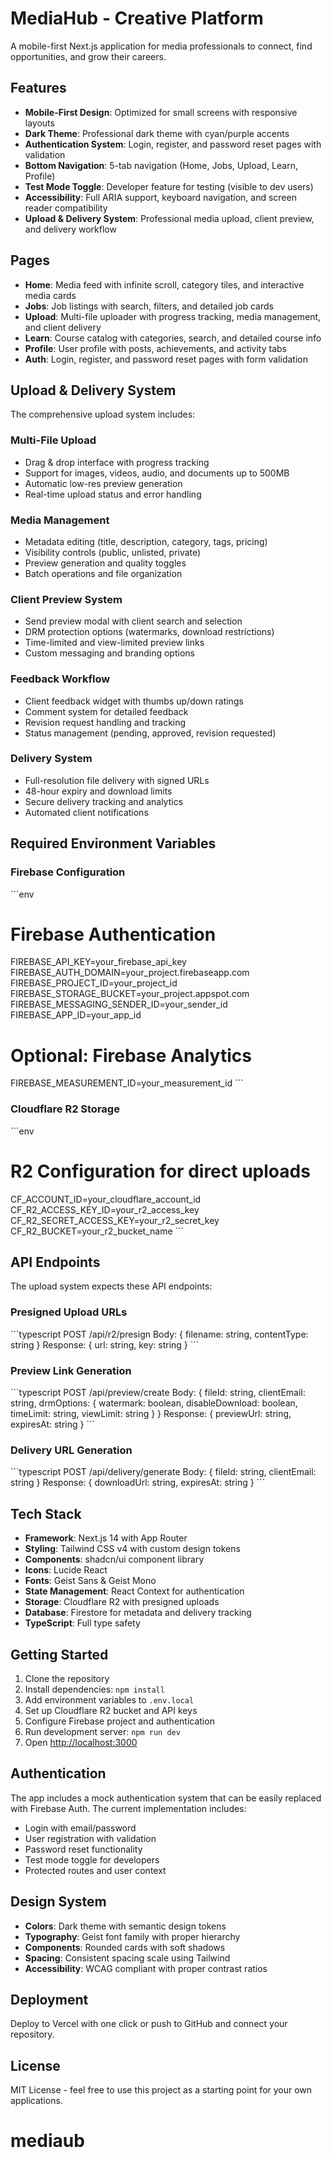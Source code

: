 # MediaHub - Creative Platform

A mobile-first Next.js application for media professionals to connect, find opportunities, and grow their careers.

## Features

- **Mobile-First Design**: Optimized for small screens with responsive layouts
- **Dark Theme**: Professional dark theme with cyan/purple accents
- **Authentication System**: Login, register, and password reset pages with validation
- **Bottom Navigation**: 5-tab navigation (Home, Jobs, Upload, Learn, Profile)
- **Test Mode Toggle**: Developer feature for testing (visible to dev users)
- **Accessibility**: Full ARIA support, keyboard navigation, and screen reader compatibility
- **Upload & Delivery System**: Professional media upload, client preview, and delivery workflow

## Pages

- **Home**: Media feed with infinite scroll, category tiles, and interactive media cards
- **Jobs**: Job listings with search, filters, and detailed job cards
- **Upload**: Multi-file uploader with progress tracking, media management, and client delivery
- **Learn**: Course catalog with categories, search, and detailed course info
- **Profile**: User profile with posts, achievements, and activity tabs
- **Auth**: Login, register, and password reset pages with form validation

## Upload & Delivery System

The comprehensive upload system includes:

### Multi-File Upload
- Drag & drop interface with progress tracking
- Support for images, videos, audio, and documents up to 500MB
- Automatic low-res preview generation
- Real-time upload status and error handling

### Media Management
- Metadata editing (title, description, category, tags, pricing)
- Visibility controls (public, unlisted, private)
- Preview generation and quality toggles
- Batch operations and file organization

### Client Preview System
- Send preview modal with client search and selection
- DRM protection options (watermarks, download restrictions)
- Time-limited and view-limited preview links
- Custom messaging and branding options

### Feedback Workflow
- Client feedback widget with thumbs up/down ratings
- Comment system for detailed feedback
- Revision request handling and tracking
- Status management (pending, approved, revision requested)

### Delivery System
- Full-resolution file delivery with signed URLs
- 48-hour expiry and download limits
- Secure delivery tracking and analytics
- Automated client notifications

## Required Environment Variables

### Firebase Configuration
\`\`\`env
# Firebase Authentication
FIREBASE_API_KEY=your_firebase_api_key
FIREBASE_AUTH_DOMAIN=your_project.firebaseapp.com
FIREBASE_PROJECT_ID=your_project_id
FIREBASE_STORAGE_BUCKET=your_project.appspot.com
FIREBASE_MESSAGING_SENDER_ID=your_sender_id
FIREBASE_APP_ID=your_app_id

# Optional: Firebase Analytics
FIREBASE_MEASUREMENT_ID=your_measurement_id
\`\`\`

### Cloudflare R2 Storage
\`\`\`env
# R2 Configuration for direct uploads
CF_ACCOUNT_ID=your_cloudflare_account_id
CF_R2_ACCESS_KEY_ID=your_r2_access_key
CF_R2_SECRET_ACCESS_KEY=your_r2_secret_key
CF_R2_BUCKET=your_r2_bucket_name
\`\`\`

## API Endpoints

The upload system expects these API endpoints:

### Presigned Upload URLs
\`\`\`typescript
POST /api/r2/presign
Body: { filename: string, contentType: string }
Response: { url: string, key: string }
\`\`\`

### Preview Link Generation
\`\`\`typescript
POST /api/preview/create
Body: { 
  fileId: string, 
  clientEmail: string, 
  drmOptions: {
    watermark: boolean,
    disableDownload: boolean,
    timeLimit: string,
    viewLimit: string
  }
}
Response: { previewUrl: string, expiresAt: string }
\`\`\`

### Delivery URL Generation
\`\`\`typescript
POST /api/delivery/generate
Body: { fileId: string, clientEmail: string }
Response: { downloadUrl: string, expiresAt: string }
\`\`\`

## Tech Stack

- **Framework**: Next.js 14 with App Router
- **Styling**: Tailwind CSS v4 with custom design tokens
- **Components**: shadcn/ui component library
- **Icons**: Lucide React
- **Fonts**: Geist Sans & Geist Mono
- **State Management**: React Context for authentication
- **Storage**: Cloudflare R2 with presigned uploads
- **Database**: Firestore for metadata and delivery tracking
- **TypeScript**: Full type safety

## Getting Started

1. Clone the repository
2. Install dependencies: `npm install`
3. Add environment variables to `.env.local`
4. Set up Cloudflare R2 bucket and API keys
5. Configure Firebase project and authentication
6. Run development server: `npm run dev`
7. Open [http://localhost:3000](http://localhost:3000)

## Authentication

The app includes a mock authentication system that can be easily replaced with Firebase Auth. The current implementation includes:

- Login with email/password
- User registration with validation
- Password reset functionality
- Test mode toggle for developers
- Protected routes and user context

## Design System

- **Colors**: Dark theme with semantic design tokens
- **Typography**: Geist font family with proper hierarchy
- **Components**: Rounded cards with soft shadows
- **Spacing**: Consistent spacing scale using Tailwind
- **Accessibility**: WCAG compliant with proper contrast ratios

## Deployment

Deploy to Vercel with one click or push to GitHub and connect your repository.

## License

MIT License - feel free to use this project as a starting point for your own applications.
# mediaub
